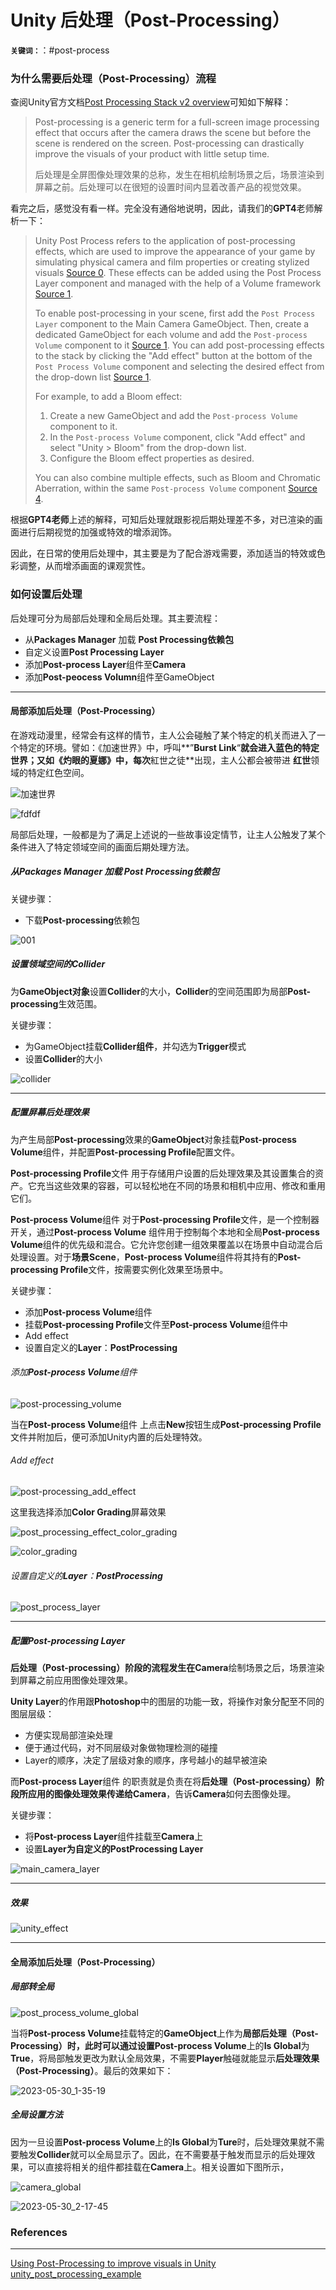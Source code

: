 # Unity 后处理（Post-Processing）

**`关键词：`**：#post-process

### 为什么需要后处理（Post-Processing）流程

查阅Unity官方文档[Post Processing Stack v2 overview](https://docs.unity3d.com/Packages/com.unity.postprocessing@3.0/manual/index.html)可知如下解释：

> Post-processing is a generic term for a full-screen image processing effect that occurs after the camera draws the scene but before the scene is rendered on the screen. Post-processing can drastically improve the visuals of your product with little setup time.
>
> 后处理是全屏图像处理效果的总称，发生在相机绘制场景之后，场景渲染到屏幕之前。后处理可以在很短的设置时间内显着改善产品的视觉效果。

看完之后，感觉没有看一样。完全没有通俗地说明，因此，请我们的**GPT4**老师解析一下：

> Unity Post Process refers to the application of post-processing effects, which are used to improve the appearance of your game by simulating physical camera and film properties or creating stylized visuals [Source 0](https://docs.unity3d.com/Manual/PostProcessingOverview.html). These effects can be added using the Post Process Layer component and managed with the help of a Volume framework [Source 1](https://docs.unity3d.com/Packages/com.unity.postprocessing@3.0/manual/Quick-start.html).
>
> To enable post-processing in your scene, first add the `Post Process Layer` component to the Main Camera GameObject. Then, create a dedicated GameObject for each volume and add the `Post-process Volume` component to it [Source 1](https://docs.unity3d.com/Packages/com.unity.postprocessing@3.0/manual/Quick-start.html). You can add post-processing effects to the stack by clicking the "Add effect" button at the bottom of the `Post Process Volume` component and selecting the desired effect from the drop-down list [Source 1](https://docs.unity3d.com/Packages/com.unity.postprocessing@3.0/manual/Quick-start.html).
>
> For example, to add a Bloom effect:
>
> 1. Create a new GameObject and add the `Post-process Volume` component to it.
> 2. In the `Post-process Volume` component, click "Add effect" and select "Unity > Bloom" from the drop-down list.
> 3. Configure the Bloom effect properties as desired.
>
> You can also combine multiple effects, such as Bloom and Chromatic Aberration, within the same `Post-process Volume` component [Source 4](https://blog.logrocket.com/exploring-post-processing-unity/).

根据**GPT4老师**上述的解释，可知后处理就跟影视后期处理差不多，对已渲染的画面进行后期视觉的加强或特效的增添润饰。

因此，在日常的使用后处理中，其主要是为了配合游戏需要，添加适当的特效或色彩调整，从而增添画面的课观赏性。

### 如何设置后处理

后处理可分为局部后处理和全局后处理。其主要流程：

- 从**Packages Manager** 加载 **Post Processing依赖包**
- 自定义设置**Post Processing Layer**
- 添加**Post-process Layer**组件至**Camera**
- 添加**Post-peocess Volumn**组件至GameObject

----

#### 局部添加后处理（Post-Processing）

在游戏动漫里，经常会有这样的情节，主人公会碰触了某个特定的机关而进入了一个特定的环境。譬如：《加速世界》中，呼叫**”**Burst Link**“**就会进入蓝色的特定世界；又如《灼眼的夏娜》中，每次**紅世之徒**出现，主人公都会被带进 **红世**领域的特定红色空间。

![加速世界](https://cdn.staticaly.com/gh/Salmonberry/FigureBedBySalmon@master/Game/加速世界.61h343dxzd00.webp)

![fdfdf](https://cdn.staticaly.com/gh/Salmonberry/FigureBedBySalmon@master/Game/fdfdf.351xecmxs100.webp)

局部后处理，一般都是为了满足上述说的一些故事设定情节，让主人公触发了某个条件进入了特定领域空间的画面后期处理方法。

##### 从**Packages Manager** 加载 **Post Processing依赖包**

关键步骤：
- 下载**Post-processing**依赖包

![001](https://cdn.staticaly.com/gh/Salmonberry/FigureBedBySalmon@master/Game/001.68xw5m8zjlo0.webp)

##### 设置领域空间的**Collider**

为**GameObject对象**设置**Collider**的大小，**Collider**的空间范围即为局部**Post-processing**生效范围。

关键步骤：
- 为GameObject挂载**Collider组件**，并勾选为**Trigger**模式
- 设置**Collider**的大小

![collider](https://cdn.staticaly.com/gh/Salmonberry/FigureBedBySalmon@master/Game/collider.3wwl4ctzisg0.webp)

---



##### 配置屏幕后处理效果

为产生局部**Post-processing**效果的**GameObject**对象挂载**Post-process Volume**组件，并配置**Post-processing Profile**配置文件。

**Post-processing Profile**文件 用于存储用户设置的后处理效果及其设置集合的资产。它充当这些效果的容器，可以轻松地在不同的场景和相机中应用、修改和重用它们。

**Post-process Volume**组件 对于**Post-processing Profile**文件，是一个控制器开关，通过**Post-process Volume** 组件用于控制每个本地和全局**Post-process Volume**组件的优先级和混合。它允许您创建一组效果覆盖以在场景中自动混合后处理设置。对于**场景Scene**，**Post-process Volume**组件将其持有的**Post-processing Profile**文件，按需要实例化效果至场景中。

关键步骤：

- 添加**Post-process Volume**组件
- 挂载**Post-processing Profile**文件至**Post-process Volume**组件中
- Add effect
- 设置自定义的**Layer**：**PostProcessing**

###### 添加**Post-process Volume**组件 


![post-processing_volume](https://cdn.staticaly.com/gh/Salmonberry/FigureBedBySalmon@master/Game/post-processing_volume.341782b7c920.webp)

当在**Post-process Volume**组件 上点击**New**按钮生成**Post-processing Profile**文件并附加后，便可添加Unity内置的后处理特效。

###### Add effect

![post-processing_add_effect](https://cdn.staticaly.com/gh/Salmonberry/FigureBedBySalmon@master/Game/post-processing_add_effect.28dyzw2ynyf4.webp)

这里我选择添加**Color Grading**屏幕效果

![post_processing_effect_color_grading](https://cdn.staticaly.com/gh/Salmonberry/FigureBedBySalmon@master/Game/post_processing_effect_color_grading.51rjgff39gk0.webp)

![color_grading](https://cdn.staticaly.com/gh/Salmonberry/FigureBedBySalmon@master/Game/color_grading.6uo3aaiip680.webp)

###### 设置自定义的**Layer**：**PostProcessing**

![post_process_layer](https://cdn.staticaly.com/gh/Salmonberry/FigureBedBySalmon@master/Game/post_process_layer.48vnu39w9lk0.webp)


---



##### 配置Post-processing Layer

**后处理（Post-processing）**阶段的流程发生在**Camera**绘制场景之后，场景渲染到屏幕之前应用图像处理效果。

**Unity  Layer**的作用跟**Photoshop**中的图层的功能一致，将操作对象分配至不同的图层层级：

- 方便实现局部渲染处理
- 便于通过代码，对不同层级对象做物理检测的碰撞
- Layer的顺序，决定了层级对象的顺序，序号越小的越早被渲染

而**Post-process Layer**组件 的职责就是负责在将**后处理（Post-processing）**阶段所应用的图像处理效果传递给**Camera**，告诉**Camera**如何去图像处理。

关键步骤：

- 将**Post-process Layer**组件挂载至**Camera**上
- 设置**Layer为自定义的PostProcessing Layer**

![main_camera_layer](https://cdn.staticaly.com/gh/Salmonberry/FigureBedBySalmon@master/Game/main_camera_layer.6q2rq70r3000.webp)

---

##### 效果

![unity_effect](https://cdn.staticaly.com/gh/Salmonberry/FigureBedBySalmon@master/Game/unity_effect.7an4cw5zmc00.gif)

---

#### 全局添加后处理（Post-Processing）

##### 局部转全局

![post_process_volume_global](https://cdn.staticaly.com/gh/Salmonberry/FigureBedBySalmon@master/Game/post_process_volume_global.4ay035ibvo00.webp)

当将**Post-process Volume**挂载特定的**GameObject**上作为**局部后处理（Post-Processing）**时，此时可以通过设置**Post-process Volume**上的**Is Global**为**True**，将局部触发更改为默认全局效果，不需要**Player**触碰就能显示**后处理效果（Post-Processing）**。最后的效果如下：

![2023-05-30_1-35-19](https://cdn.staticaly.com/gh/Salmonberry/FigureBedBySalmon@master/Game/2023-05-30_1-35-19.a7z5n93yy8s.gif)



##### 全局设置方法

因为一旦设置**Post-process Volume**上的**Is Global**为**Ture**时，后处理效果就不需要触发**Collider**就可以全局显示了。因此，在不需要基于触发而显示的后处理效果，可以直接将相关的组件都挂载在**Camera**上。相关设置如下图所示，

![camera_global](https://cdn.staticaly.com/gh/Salmonberry/FigureBedBySalmon@master/Game/camera_global.5aaqxlqr5bs0.webp)

![2023-05-30_2-17-45](https://cdn.staticaly.com/gh/Salmonberry/FigureBedBySalmon@master/Game/2023-05-30_2-17-45.5lcjjdiyctg0.gif)

### References

----

[Using Post-Processing to improve visuals in Unity](https://www.youtube.com/watch?v=_PzYAbPpK8k&ab_channel=GameDevGuide)
[unity_post_processing_example](https://github.com/Salmonberry/unity_post_processing_example)